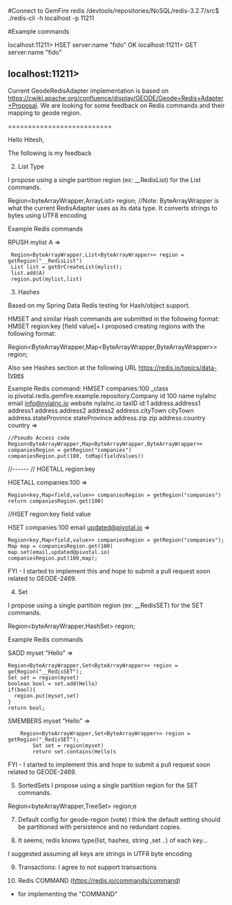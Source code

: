 
#Connect to GemFire redis
/devtools/repositories/NoSQL/redis-3.2.7/src$ ./redis-cli -h localhost -p 11211


#Example commands

localhost:11211> HSET server:name "fido"
OK
localhost:11211>  GET server:name
"fido"

localhost:11211> 
----


Current GeodeRedisAdapter implementation is based on https://cwiki.apache.org/confluence/display/GEODE/Geode+Redis+Adapter+Proposal.
We are looking for some feedback on Redis commands and their mapping to geode region.

==========================

Hello Hitesh,

The following is my feedback
 
2. List Type

I propose using a single partition region (ex: __RedisList) for the List commands.

Region<byteArrayWrapper,ArrayList<byteArrayWrapper>> region;
//Note: ByteArrayWrapper is what the current RedisAdapter uses as its data type. It converts strings to bytes using UTF8 encoding 

Example Redis commands

 RPUSH mylist A =>
 
	 Region<ByteArrayWrapper,List<ByteArrayWrapper>> region = getRegion("__RedisList")
	 List list = getOrCreateList(mylist);
	 list.add(A)
     region.put(mylist,list)
		
 
3. Hashes
 
Based on my Spring Data Redis testing for Hash/object support.

HMSET and similar Hash commands are submitted in the following format: HMSET region:key [field value]+
I proposed creating regions with the following format:

Region<ByteArrayWrapper,Map<ByteArrayWrapper,ByteArrayWrapper>> region;

Also see Hashes section at the following URL https://redis.io/topics/data-types

Example Redis command:
HMSET companies:100 _class io.pivotal.redis.gemfire.example.repository.Company id 100 name nylaInc email info@nylaInc.io website nylaInc.io taxID id:1 address.address1 address1 address.address2 address2 address.cityTown cityTown address.stateProvince stateProvince address.zip zip address.country country  =>

	//Pseudo Access code
	Region<ByteArrayWrapper,Map<ByteArrayWrapper,ByteArrayWrapper>> companiesRegion = getRegion("companies")
	companiesRegion.put(100, toMap(fieldValues))
	
//------
// HGETALL region:key

HGETALL companies:100 =>
	
	Region<key,Map<field,value>> companiesRegion = getRegion("companies")
	return companiesRegion.get(100)

//HSET region:key field value

HSET companies:100 email updated@pivotal.io =>

	Region<key,Map<field,value>> companiesRegion = getRegion("companies");
	Map map = companiesRegion.get(100)
	map.set(email,updated@pivotal.io)
	companiesRegion.put(100,map);

FYI - I started to implement this and hope to submit a pull request soon related to GEODE-2469.

4. Set

I propose using a single partition region (ex: __RedisSET) for the SET commands.

Region<byteArrayWrapper,HashSet<byteArrayWrapper>> region;

Example Redis commands

SADD myset "Hello" =>

	Region<ByteArrayWrapper,Set<ByteArrayWrapper>> region = getRegion("__RedisSET");
	Set set = region(myset)
	boolean bool = set.add(Hello)
	if(bool){
	  region.put(myset,set)
	}
	return bool;


SMEMBERS myset "Hello" =>

		Region<ByteArrayWrapper,Set<ByteArrayWrapper>> region = getRegion("_RedisSET");
			Set set = region(myset)
			return set.contains(Hello)s  

   FYI - I started to implement this and hope to submit a pull request soon related to GEODE-2469.

5. SortedSets
  I propose using a single partition region for the SET commands.

Region<byteArrayWrapper,TreeSet<byteArrayWrapper>> region;e

 
7. Default config for geode-region (vote)
  I think the default setting  should be partitioned with persistence and no redundant copies.
   
8. It seems; redis knows type(list, hashes, string ,set ..) of each key...

  I suggested assuming all keys are strings in UTF8 byte encoding
 
9. Transactions:
  I agree to not support transactions
 
10. Redis COMMAND (https://redis.io/commands/command)
  + for implementing the "COMMAND"
